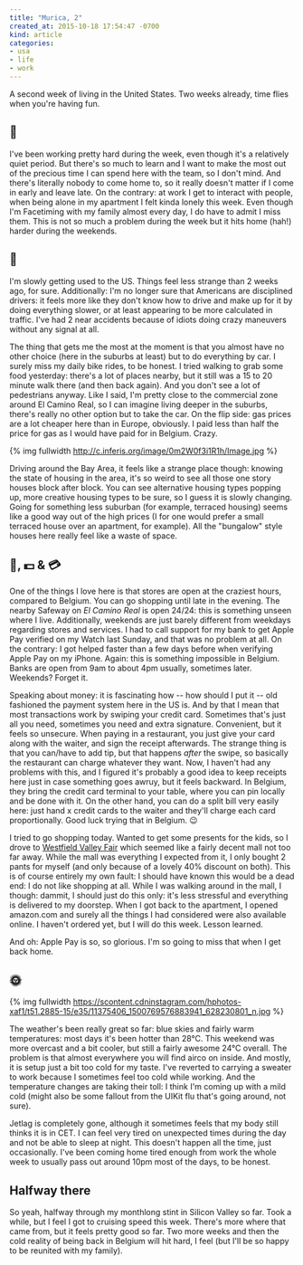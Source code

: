 ```yaml
---
title: "Murica, 2"
created_at: 2015-10-18 17:54:47 -0700
kind: article
categories:
- usa
- life
- work
---
```


A second week of living in the United States. Two weeks already, time flies when you're having fun. 

<!-- more -->

## 🍎

I've been working pretty hard during the week, even though it's a relatively quiet period. But there's so much to learn and I want to make the most out of the precious time I can spend here with the team, so I don't mind. And there's literally nobody to come home to, so it really doesn't matter if I come in early and leave late. On the contrary: at work I get to interact with people, when being alone in my apartment I felt kinda lonely this week. Even though I'm Facetiming with my family almost every day, I do have to admit I miss them. This is not so much a problem during the week but it hits home (hah!) harder during the weekends. 

## 🚗 

I'm slowly getting used to the US. Things feel less strange than 2 weeks ago, for sure. Additionally: I'm no longer sure that Americans are disciplined drivers: it feels more like they don't know how to drive and make up for it by doing everything slower, or at least appearing to be more calculated in traffic. I've had 2 near accidents because of idiots doing crazy maneuvers without any signal at all. 

The thing that gets me the most at the moment is that you almost have no other choice (here in the suburbs at least) but to do everything by car. I surely miss my daily bike rides, to be honest. I tried walking to grab some food yesterday: there's a lot of places nearby, but it still was a 15 to 20 minute walk there (and then back again). And you don't see a lot of pedestrians anyway. Like I said, I'm pretty close to the commercial zone around El Camino Real, so I can imagine living deeper in the suburbs, there's really no other option but to take the car. On the flip side: gas prices are a lot cheaper here than in Europe, obviously. I paid less than half the price for gas as I would have paid for in Belgium. Crazy. 

{% img fullwidth http://c.inferis.org/image/0m2W0f3i1R1h/Image.jpg %}

Driving around the Bay Area, it feels like a strange place though: knowing the state of housing in the area, it's so weird to see all those one story houses block after block. You can see alternative housing types popping up, more creative housing types to be sure, so I guess it is slowly changing. Going for something less suburban (for example, terraced housing) seems like a good way out of the high prices (I for one would prefer a small terraced house over an apartment, for example). All the "bungalow" style houses here really feel like a waste of space.  

## 👜, 💵 & 💳

One of the things I love here is that stores are open at the craziest hours, compared to Belgium. You can go shopping until late in the evening. The nearby Safeway on *El Camino Real* is open 24/24: this is something unseen where I live. Additionally, weekends are just barely different from weekdays regarding stores and services. I had to call support for my bank to get Apple Pay verified on my Watch last Sunday, and that was no problem at all. On the contrary: I got helped faster than a few days before when verifying Apple Pay on my iPhone. Again: this is something impossible in Belgium. Banks are open from 9am to about 4pm usually, sometimes later. Weekends? Forget it. 

Speaking about money: it is fascinating how -- how should I put it -- old fashioned the payment system here in the US is. And by that I mean that most transactions work by swiping your credit card. Sometimes that's just all you need, sometimes you need and extra signature. Convenient, but it feels so unsecure. When paying in a restaurant, you just give your card along with the waiter, and sign the receipt afterwards. The strange thing is that you can/have to add tip, but that happens *after* the swipe, so basically the restaurant can charge whatever they want. Now, I haven't had any problems with this, and I figured it's probably a good idea to keep receipts here just in case something goes awruy, but it feels backward. In Belgium, they bring the credit card terminal to your table, where you can pin locally and be done with it. On the other hand, you can do a split bill very easily here: just hand x credit cards to the waiter and they'll charge each card proportionally. Good luck trying that in Belgium. 😉

I tried to go shopping today. Wanted to get some presents for the kids, so I drove to [Westfield Valley Fair](https://www.westfield.com/valleyfair) which seemed like a fairly decent mall not too far away. While the mall was everything I expected from it, I only bought 2 pants for myself (and only because of a lovely 40% discount on both). This is of course entirely my own fault: I should have known this would be a dead end: I do not like shopping at all. While I was walking around in the mall, I though: dammit, I should just do this only: it's less stressful and everything is delivered to my doorstep. When I got back to the apartment, I opened amazon.com and surely all the things I had considered were also available online. I haven't ordered yet, but I will do this week. Lesson learned. 

And oh: Apple Pay is so, so glorious. I'm so going to miss that when I get back home.

## 🌞

{% img fullwidth https://scontent.cdninstagram.com/hphotos-xaf1/t51.2885-15/e35/11375406_1500769576883941_628230801_n.jpg %}

The weather's been really great so far: blue skies and fairly warm temperatures: most days it's been hotter than 28°C. This weekend was more overcast and a bit cooler, but still a fairly awesome 24°C overall. The problem is that almost everywhere you will find airco on inside. And mostly, it is setup just a bit too cold for my taste. I've reverted to carrying a sweater to work because I sometimes feel too cold while working. And the temperature changes are taking their toll: I think I'm coming up with a mild cold (might also be some fallout from the UIKit flu that's going around, not sure).

Jetlag is completely gone, although it sometimes feels that my body still thinks it is in CET. I can feel very tired on unexpected times during the day and not be able to sleep at night. This doesn't happen all the time, just occasionally. I've been coming home tired enough from work the whole week to usually pass out around 10pm most of the days, to be honest.

## Halfway there 

So yeah, halfway through my monthlong stint in Silicon Valley so far. Took a while, but I feel I got to cruising speed this week. There's more where that came from, but it feels pretty good so far. Two more weeks and then the cold reality of being back in Belgium will hit hard, I feel (but I'll be so happy to be reunited with my family).
